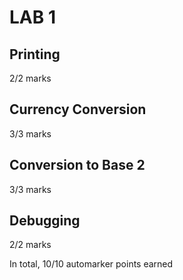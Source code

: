 # LAB 1

## Printing

2/2 marks

## Currency Conversion

3/3 marks

## Conversion to Base 2

3/3 marks

## Debugging

2/2 marks

In total, 10/10 automarker points earned
